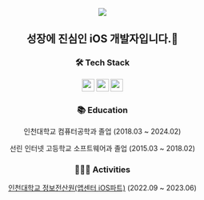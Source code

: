 <p align="center">
  <img src="https://capsule-render.vercel.app/api?type=soft&color=ADD8FD&height=300&section=header&text=Jihun's%20Github&fontSize=90&fontColor=ffffff&animation=fadeIn">
</p>

<h2 align="center"><strong>성장에 진심인 iOS 개발자입니다.🐣</strong></h2>

<h3 align="center">🛠 Tech Stack</h3>

<p align="center">
  <img src="https://img.shields.io/badge/Swift-F05138?style=flat&logo=swift&logoColor=white" height="25">
  <img src="https://img.shields.io/badge/RxSwift-B7178C?style=flat&logo=reactivex&logoColor=white" height="25">
  <img src="https://img.shields.io/badge/Combine-5AC8FA?style=flat&logo=apple&logoColor=white" height="25">
</p>

<h3 align="center">📚 Education</h3>

<p align="center">
  인천대학교 컴퓨터공학과 졸업 (2018.03 ~ 2024.02)
</p>
<p align="center">
  선린 인터넷 고등학교 소프트웨어과 졸업 (2015.03 ~ 2018.02)
</p>

<h3 align="center">🧑🏻‍💻 Activities</h3>

<p align="center">
  <a href="https://home.inuappcenter.kr/">인천대학교 정보전산원(앱센터 iOS파트)</a> (2022.09 ~ 2023.06)
</p>
